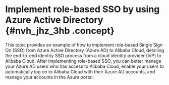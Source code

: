 # **Implement role-based SSO by using Azure Active Directory** {#nvh_jhz_3hb .concept}

This topic provides an example of how to implement role-based Single Sign On \(SSO\) from Azure Active Directory \(Azure AD\) to Alibaba Cloud, detailing the end-to-end identity SSO process from a cloud identity provider \(IdP\) to Alibaba Cloud. After implementing role-based SSO, you can better manage your Azure AD users who has access to Alibaba Cloud, enable your users to automatically log on to Alibaba Cloud with their Azure AD accounts, and manage your accounts in the Azure portal.

